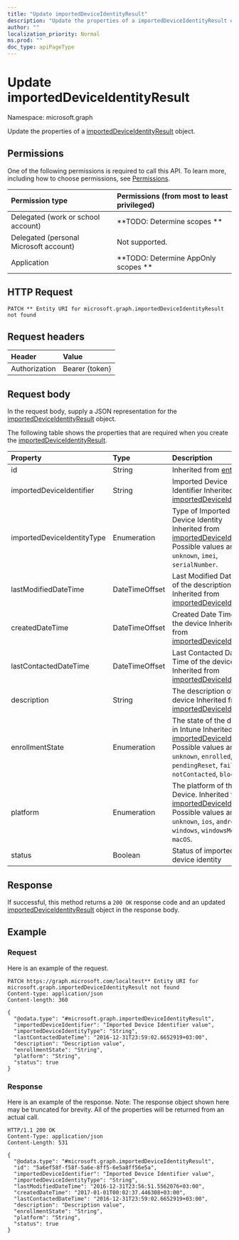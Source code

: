 ```yaml
---
title: "Update importedDeviceIdentityResult"
description: "Update the properties of a importedDeviceIdentityResult object."
author: ""
localization_priority: Normal
ms.prod: ""
doc_type: apiPageType
---
```


# Update importedDeviceIdentityResult

Namespace: microsoft.graph

Update the properties of a [importedDeviceIdentityResult](../resources/importeddeviceidentityresult.md) object.

## Permissions
One of the following permissions is required to call this API. To learn more, including how to choose permissions, see [Permissions](/concepts/permissions-reference.md).

|Permission type|Permissions (from most to least privileged)|
|:---|:---|
|Delegated (work or school account)|**TODO: Determine scopes **|
|Delegated (personal Microsoft account)|Not supported.|
|Application|**TODO: Determine AppOnly scopes **|

## HTTP Request
<!-- {
  "blockType": "ignored"
}
-->
``` http
PATCH ** Entity URI for microsoft.graph.importedDeviceIdentityResult not found
```

## Request headers
|Header|Value|
|:---|:---|
|Authorization|Bearer {token}|

## Request body
In the request body, supply a JSON representation for the [importedDeviceIdentityResult](../resources/importeddeviceidentityresult.md) object.

The following table shows the properties that are required when you create the [importedDeviceIdentityResult](../resources/importeddeviceidentityresult.md).

|Property|Type|Description|
|:---|:---|:---|
|id|String| Inherited from [entity](../resources/entity.md)|
|importedDeviceIdentifier|String|Imported Device Identifier Inherited from [importedDeviceIdentity](../resources/importeddeviceidentity.md)|
|importedDeviceIdentityType|Enumeration|Type of Imported Device Identity Inherited from [importedDeviceIdentity](../resources/importeddeviceidentity.md). Possible values are: `unknown`, `imei`, `serialNumber`.|
|lastModifiedDateTime|DateTimeOffset|Last Modified DateTime of the description Inherited from [importedDeviceIdentity](../resources/importeddeviceidentity.md)|
|createdDateTime|DateTimeOffset|Created Date Time of the device Inherited from [importedDeviceIdentity](../resources/importeddeviceidentity.md)|
|lastContactedDateTime|DateTimeOffset|Last Contacted Date Time of the device Inherited from [importedDeviceIdentity](../resources/importeddeviceidentity.md)|
|description|String|The description of the device Inherited from [importedDeviceIdentity](../resources/importeddeviceidentity.md)|
|enrollmentState|Enumeration|The state of the device in Intune Inherited from [importedDeviceIdentity](../resources/importeddeviceidentity.md). Possible values are: `unknown`, `enrolled`, `pendingReset`, `failed`, `notContacted`, `blocked`.|
|platform|Enumeration|The platform of the Device. Inherited from [importedDeviceIdentity](../resources/importeddeviceidentity.md). Possible values are: `unknown`, `ios`, `android`, `windows`, `windowsMobile`, `macOS`.|
|status|Boolean|Status of imported device identity|



## Response
If successful, this method returns a `200 OK` response code and an updated [importedDeviceIdentityResult](../resources/importeddeviceidentityresult.md) object in the response body.

## Example

### Request
Here is an example of the request.
<!-- {
  "blockType": "request",
  "name": "update_importeddeviceidentityresult"
}
-->
``` http
PATCH https://graph.microsoft.com/localtest** Entity URI for microsoft.graph.importedDeviceIdentityResult not found
Content-type: application/json
Content-length: 360

{
  "@odata.type": "#microsoft.graph.importedDeviceIdentityResult",
  "importedDeviceIdentifier": "Imported Device Identifier value",
  "importedDeviceIdentityType": "String",
  "lastContactedDateTime": "2016-12-31T23:59:02.6652919+03:00",
  "description": "Description value",
  "enrollmentState": "String",
  "platform": "String",
  "status": true
}
```

### Response
Here is an example of the response. Note: The response object shown here may be truncated for brevity. All of the properties will be returned from an actual call.
<!-- {
  "blockType": "response",
  "truncated": true
}
-->
``` http
HTTP/1.1 200 OK
Content-Type: application/json
Content-Length: 531

{
  "@odata.type": "#microsoft.graph.importedDeviceIdentityResult",
  "id": "5a6ef58f-f58f-5a6e-8ff5-6e5a8ff56e5a",
  "importedDeviceIdentifier": "Imported Device Identifier value",
  "importedDeviceIdentityType": "String",
  "lastModifiedDateTime": "2016-12-31T23:56:51.5562076+03:00",
  "createdDateTime": "2017-01-01T00:02:37.446308+03:00",
  "lastContactedDateTime": "2016-12-31T23:59:02.6652919+03:00",
  "description": "Description value",
  "enrollmentState": "String",
  "platform": "String",
  "status": true
}
```

